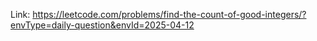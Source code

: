 Link: https://leetcode.com/problems/find-the-count-of-good-integers/?envType=daily-question&envId=2025-04-12